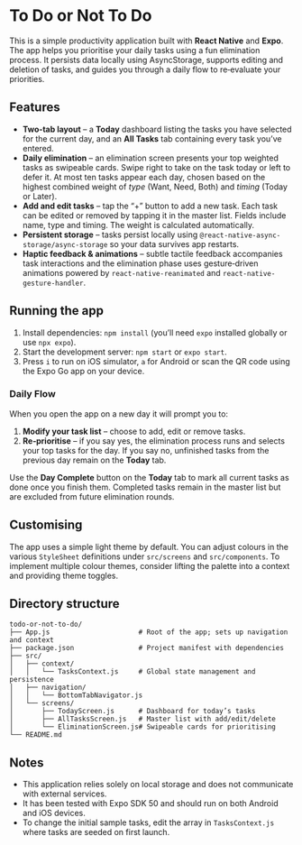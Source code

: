# To Do or Not To Do

This is a simple productivity application built with **React Native** and **Expo**. The app helps you prioritise your daily tasks using a fun elimination process. It persists data locally using AsyncStorage, supports editing and deletion of tasks, and guides you through a daily flow to re‑evaluate your priorities.

## Features

* **Two‑tab layout** – a **Today** dashboard listing the tasks you have selected for the current day, and an **All Tasks** tab containing every task you’ve entered.
* **Daily elimination** – an elimination screen presents your top weighted tasks as swipeable cards. Swipe right to take on the task today or left to defer it. At most ten tasks appear each day, chosen based on the highest combined weight of *type* (Want, Need, Both) and *timing* (Today or Later).
* **Add and edit tasks** – tap the “+” button to add a new task. Each task can be edited or removed by tapping it in the master list. Fields include name, type and timing. The weight is calculated automatically.
* **Persistent storage** – tasks persist locally using `@react-native-async-storage/async-storage` so your data survives app restarts.
* **Haptic feedback & animations** – subtle tactile feedback accompanies task interactions and the elimination phase uses gesture‑driven animations powered by `react-native-reanimated` and `react-native-gesture-handler`.

## Running the app

1. Install dependencies: `npm install` (you’ll need `expo` installed globally or use `npx expo`).
2. Start the development server: `npm start` or `expo start`.
3. Press `i` to run on iOS simulator, `a` for Android or scan the QR code using the Expo Go app on your device.

### Daily Flow

When you open the app on a new day it will prompt you to:

1. **Modify your task list** – choose to add, edit or remove tasks.
2. **Re‑prioritise** – if you say yes, the elimination process runs and selects your top tasks for the day. If you say no, unfinished tasks from the previous day remain on the **Today** tab.

Use the **Day Complete** button on the **Today** tab to mark all current tasks as done once you finish them. Completed tasks remain in the master list but are excluded from future elimination rounds.

## Customising

The app uses a simple light theme by default. You can adjust colours in the various `StyleSheet` definitions under `src/screens` and `src/components`. To implement multiple colour themes, consider lifting the palette into a context and providing theme toggles.

## Directory structure

```
todo-or-not-to-do/
├── App.js                      # Root of the app; sets up navigation and context
├── package.json                # Project manifest with dependencies
├── src/
│   ├── context/
│   │   └── TasksContext.js     # Global state management and persistence
│   ├── navigation/
│   │   └── BottomTabNavigator.js
│   └── screens/
│       ├── TodayScreen.js      # Dashboard for today’s tasks
│       ├── AllTasksScreen.js   # Master list with add/edit/delete
│       └── EliminationScreen.js# Swipeable cards for prioritising
└── README.md
```

## Notes

* This application relies solely on local storage and does not communicate with external services.
* It has been tested with Expo SDK 50 and should run on both Android and iOS devices.
* To change the initial sample tasks, edit the array in `TasksContext.js` where tasks are seeded on first launch.